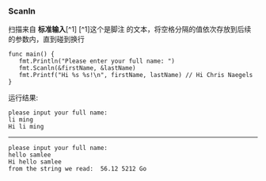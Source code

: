 ### Scanln

扫描来自
**标准输入**[^1]
[^1]这个是脚注
的文本，将空格分隔的值依次存放到后续的参数内，直到碰到换行

```
func main() {
   fmt.Println("Please enter your full name: ")
   fmt.Scanln(&firstName, &lastName)
   fmt.Printf("Hi %s %s!\n", firstName, lastName) // Hi Chris Naegels
}
```
运行结果:

```
please input your full name:
li ming
Hi li ming
```

---
```
please input your full name:
hello samlee
Hi hello samlee
from the string we read:  56.12 5212 Go
```






